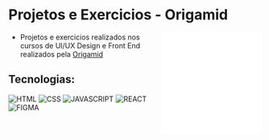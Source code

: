 # Projetos e Exercicios - Origamid
<img align="right" width="200" src="./img/origami.png">

* Projetos e exercicios realizados nos cursos de UI/UX Design e Front End realizados pela [Origamid](https://www.origamid.com/)

## Tecnologias:

![HTML](https://img.shields.io/badge/html-%2320232a.svg?style=for-the-badge&logo=html5&logoColor=%e34f26)
![CSS](https://img.shields.io/badge/css-%2320232a.svg?style=for-the-badge&logo=css3&logoColor=%2361dafb)
![JAVASCRIPT](https://img.shields.io/badge/javascript-%2320232a.svg?style=for-the-badge&logo=javascript&logoColor=%)
![REACT](https://img.shields.io/badge/react-%2320232a.svg?style=for-the-badge&logo=react&logoColor=%)
![FIGMA](https://img.shields.io/badge/figma-%2320232a.svg?style=for-the-badge&logo=figma&logoColor=%ea4c1d)
